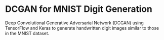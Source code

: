 # DCGAN for MNIST Digit Generation
 Deep Convolutional Generative Adversarial Network (DCGAN) using TensorFlow and Keras to generate handwritten digit images similar to those in the MNIST dataset.

